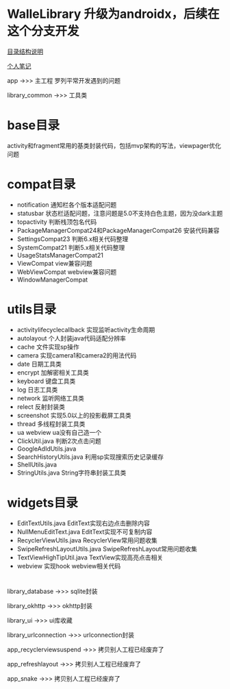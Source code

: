 # WalleLibrary 升级为androidx，后续在这个分支开发

[目录结构说明](https://github.com/moz1q1/WalleLibrary/wiki)

[个人笔记](https://github.com/moz1q1/WalleLibrary/tree/androidx/mynote)


app ->>> 主工程  罗列平常开发遇到的问题

library_common ->>> 工具类

# base目录
activity和fragment常用的基类封装代码，包括mvp架构的写法，viewpager优化问题

# compat目录
- notification 通知栏各个版本适配问题
- statusbar 状态栏适配问题，注意问题是5.0不支持白色主题，因为没dark主题
- topactivity 判断栈顶包名代码
- PackageManagerCompat24和PackageManagerCompat26 安装代码兼容
- SettingsCompat23 判断6.x相关代码整理
- SystemCompat21 判断5.x相关代码整理
- UsageStatsManagerCompat21
- ViewCompat view兼容问题
- WebViewCompat webview兼容问题
- WindowManagerCompat

# utils目录
- activitylifecyclecallback 实现监听activity生命周期
- autolayout 个人封装java代码适配分辨率
- cache 文件实现sp操作
- camera 实现camera1和camera2的用法代码
- date 日期工具类
- encrypt 加解密相关工具类
- keyboard 键盘工具类
- log 日志工具类
- network 监听网络工具类
- relect 反射封装类
- screenshot 实现5.0以上的投影截屏工具类
- thread 多线程封装工具类
- ua webview ua没有自己造一个
- ClickUtil.java
判断2次点击问题
- GoogleAdIdUtils.java
- SearchHistoryUtils.java
利用sp实现搜索历史记录缓存
- ShellUtils.java
- StringUtils.java
String字符串封装工具类

# widgets目录
- EditTextUtils.java
EditText实现右边点击删除内容
- NullMenuEditText.java
EditText实现不可复制内容
- RecyclerViewUtils.java
RecyclerView常用问题收集
- SwipeRefreshLayoutUtils.java
SwipeRefreshLayout常用问题收集
- TextViewHighTipUtil.java
TextView实现高亮点击相关
- webview
实现hook webview相关代码

#

library_database ->>> sqlite封装

library_okhttp ->>> okhttp封装

library_ui ->>> ui库收藏

library_urlconnection ->>> urlconnection封装


app_recyclerviewsuspend ->>>  拷贝别人工程已经废弃了

app_refreshlayout ->>> 拷贝别人工程已经废弃了

app_snake ->>> 拷贝别人工程已经废弃了

